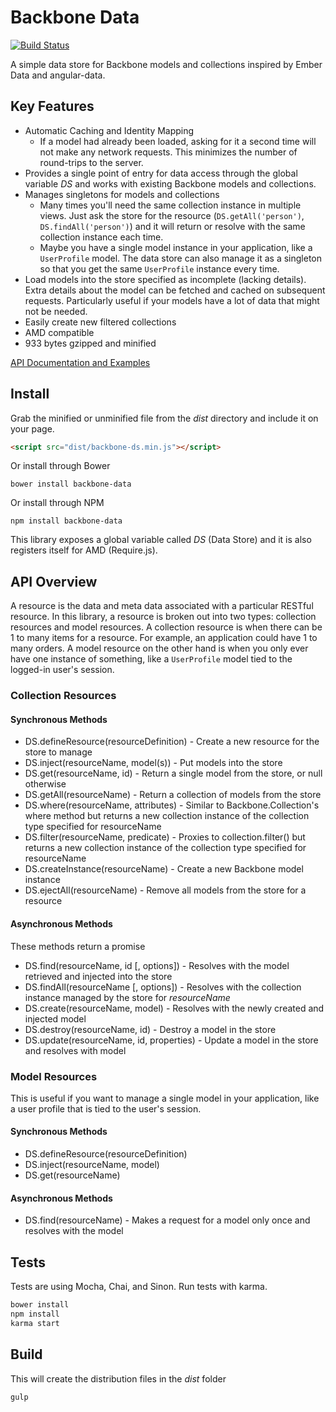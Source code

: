 Backbone Data
=============

[![Build Status](https://travis-ci.org/skaterdav85/backbone-data.svg)](https://travis-ci.org/skaterdav85/backbone-data)

A simple data store for Backbone models and collections inspired by Ember Data and angular-data.

## Key Features

* Automatic Caching and Identity Mapping
	* If a model had already been loaded, asking for it a second time will not make any network requests. This minimizes the number of round-trips to the server.
* Provides a single point of entry for data access through the global variable _DS_ and works with existing Backbone models and collections.
* Manages singletons for models and collections 
	* Many times you'll need the same collection instance in multiple views. Just ask the store for the resource (`DS.getAll('person')`, `DS.findAll('person')`) and it will return or resolve with the same collection instance each time.
	* Maybe you have a single model instance in your application, like a `UserProfile` model. The data store can also manage it as a singleton so that you get the same `UserProfile` instance every time.
* Load models into the store specified as incomplete (lacking details). Extra details about the model can be fetched and cached on subsequent requests. Particularly useful if your models have a lot of data that might not be needed.
* Easily create new filtered collections
* AMD compatible
* 933 bytes gzipped and minified

[API Documentation and Examples](apidocs.md)

## Install

Grab the minified or unminified file from the _dist_ directory and include it on your page.

```html
<script src="dist/backbone-ds.min.js"></script>
```

Or install through Bower

```
bower install backbone-data
```

Or install through NPM

```
npm install backbone-data
```

This library exposes a global variable called _DS_ (Data Store) and it is also registers itself for AMD (Require.js).

## API Overview

A resource is the data and meta data associated with a particular RESTful resource. In this library, a resource is broken out into two types: collection resources and model resources. A collection resource is when there can be 1 to many items for a resource. For example, an application could have 1 to many orders. A model resource on the other hand is when you only ever have one instance of something, like a `UserProfile` model tied to the logged-in user's session.

### Collection Resources

#### Synchronous Methods

* DS.defineResource(resourceDefinition) - Create a new resource for the store to manage
* DS.inject(resourceName, model(s)) - Put models into the store
* DS.get(resourceName, id) - Return a single model from the store, or null otherwise
* DS.getAll(resourceName) - Return a collection of models from the store
* DS.where(resourceName, attributes) - Similar to Backbone.Collection's where method but returns a new collection instance of the collection type specified for resourceName
* DS.filter(resourceName, predicate) - Proxies to collection.filter() but returns a new collection instance of the collection type specified for resourceName
* DS.createInstance(resourceName) - Create a new Backbone model instance
* DS.ejectAll(resourceName) - Remove all models from the store for a resource

#### Asynchronous Methods

These methods return a promise

* DS.find(resourceName, id [, options]) - Resolves with the model retrieved and injected into the store
* DS.findAll(resourceName [, options]) - Resolves with the collection instance managed by the store for _resourceName_
* DS.create(resourceName, model) - Resolves with the newly created and injected model
* DS.destroy(resourceName, id) - Destroy a model in the store
* DS.update(resourceName, id, properties) - Update a model in the store and resolves with model

### Model Resources

This is useful if you want to manage a single model in your application, like a user profile that is tied to the user's session.

#### Synchronous Methods

* DS.defineResource(resourceDefinition)
* DS.inject(resourceName, model)
* DS.get(resourceName)

#### Asynchronous Methods

* DS.find(resourceName) - Makes a request for a model only once and resolves with the model

## Tests

Tests are using Mocha, Chai, and Sinon. Run tests with karma.

```js
bower install
npm install
karma start
```

## Build

This will create the distribution files in the _dist_ folder

```
gulp
```
